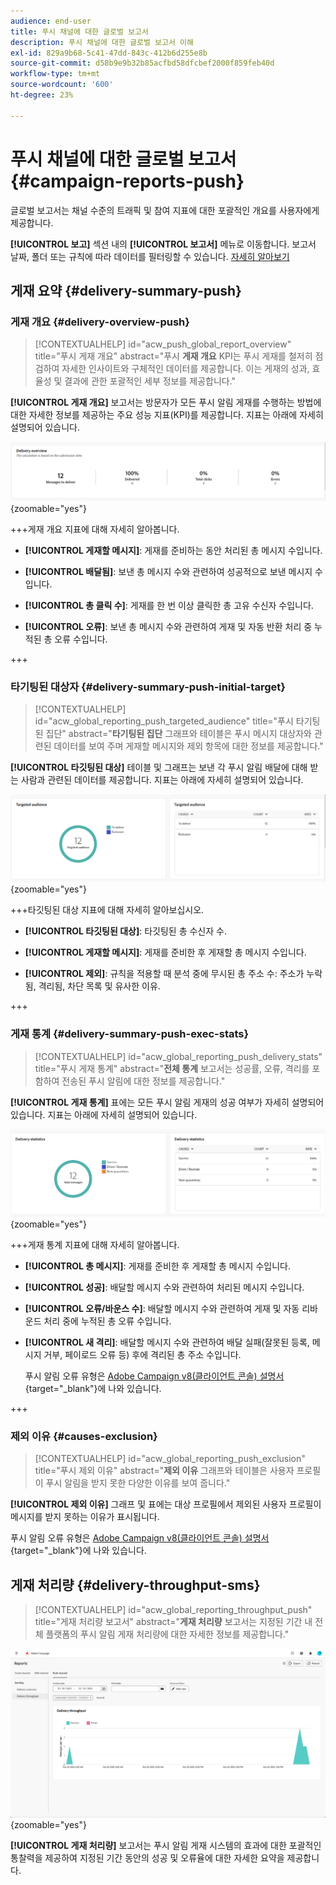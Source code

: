 ```yaml
---
audience: end-user
title: 푸시 채널에 대한 글로벌 보고서
description: 푸시 채널에 대한 글로벌 보고서 이해
exl-id: 829a9b68-5c41-47dd-843c-412b6d255e8b
source-git-commit: d58b9e9b32b85acfbd58dfcbef2000f859feb40d
workflow-type: tm+mt
source-wordcount: '600'
ht-degree: 23%

---
```


# 푸시 채널에 대한 글로벌 보고서 {#campaign-reports-push}

글로벌 보고서는 채널 수준의 트래픽 및 참여 지표에 대한 포괄적인 개요를 사용자에게 제공합니다.

**[!UICONTROL 보고]** 섹션 내의 **[!UICONTROL 보고서]** 메뉴로 이동합니다. 보고서 날짜, 폴더 또는 규칙에 따라 데이터를 필터링할 수 있습니다. [자세히 알아보기](global-reports.md)

## 게재 요약 {#delivery-summary-push}

### 게재 개요 {#delivery-overview-push}

>[!CONTEXTUALHELP]
>id="acw_push_global_report_overview"
>title="푸시 게재 개요"
>abstract="푸시 **게재 개요** KPI는 푸시 게재를 철저히 점검하여 자세한 인사이트와 구체적인 데이터를 제공합니다. 이는 게재의 성과, 효율성 및 결과에 관한 포괄적인 세부 정보를 제공합니다."

**[!UICONTROL 게재 개요]** 보고서는 방문자가 모든 푸시 알림 게재를 수행하는 방법에 대한 자세한 정보를 제공하는 주요 성능 지표(KPI)를 제공합니다. 지표는 아래에 자세히 설명되어 있습니다.

![게재 개요 지표, 푸시 알림 성능과 관련된 KPI를 보여 줍니다.](assets/global_report_push_delivery_overview.png){zoomable="yes"}

+++게재 개요 지표에 대해 자세히 알아봅니다.

* **[!UICONTROL 게재할 메시지]**: 게재를 준비하는 동안 처리된 총 메시지 수입니다.

* **[!UICONTROL 배달됨]**: 보낸 총 메시지 수와 관련하여 성공적으로 보낸 메시지 수입니다.

* **[!UICONTROL 총 클릭 수]**: 게재를 한 번 이상 클릭한 총 고유 수신자 수입니다.

* **[!UICONTROL 오류]**: 보낸 총 메시지 수와 관련하여 게재 및 자동 반환 처리 중 누적된 총 오류 수입니다.

+++

### 타기팅된 대상자 {#delivery-summary-push-initial-target}

>[!CONTEXTUALHELP]
>id="acw_global_reporting_push_targeted_audience"
>title="푸시 타기팅된 집단"
>abstract="**타기팅된 집단** 그래프와 테이블은 푸시 메시지 대상자와 관련된 데이터를 보여 주며 게재할 메시지와 제외 항목에 대한 정보를 제공합니다."

**[!UICONTROL 타깃팅된 대상]** 테이블 및 그래프는 보낸 각 푸시 알림 배달에 대해 받는 사람과 관련된 데이터를 제공합니다. 지표는 아래에 자세히 설명되어 있습니다.

![타깃팅된 대상 지표로, 푸시 알림에 대한 수신자 및 제외와 관련된 데이터를 표시합니다.](assets/global_report_push_targeted_audience.png){zoomable="yes"}

+++타깃팅된 대상 지표에 대해 자세히 알아보십시오.

* **[!UICONTROL 타깃팅된 대상]**: 타깃팅된 총 수신자 수.

* **[!UICONTROL 게재할 메시지]**: 게재를 준비한 후 게재할 총 메시지 수입니다.

* **[!UICONTROL 제외]**: 규칙을 적용할 때 분석 중에 무시된 총 주소 수: 주소가 누락됨, 격리됨, 차단 목록 및 유사한 이유.

+++

### 게재 통계 {#delivery-summary-push-exec-stats}

>[!CONTEXTUALHELP]
>id="acw_global_reporting_push_delivery_stats"
>title="푸시 게재 통계"
>abstract="**전체 통계** 보고서는 성공률, 오류, 격리를 포함하여 전송된 푸시 알림에 대한 정보를 제공합니다."

**[!UICONTROL 게재 통계]** 표에는 모든 푸시 알림 게재의 성공 여부가 자세히 설명되어 있습니다. 지표는 아래에 자세히 설명되어 있습니다.

![푸시 알림에 대한 성공률, 오류 및 격리를 보여 주는 게재 통계 지표](assets/global_report_push_delivery_statistics.png){zoomable="yes"}

+++게재 통계 지표에 대해 자세히 알아봅니다.

* **[!UICONTROL 총 메시지]**: 게재를 준비한 후 게재할 총 메시지 수입니다.

* **[!UICONTROL 성공]**: 배달할 메시지 수와 관련하여 처리된 메시지 수입니다.

* **[!UICONTROL 오류/바운스 수]**: 배달할 메시지 수와 관련하여 게재 및 자동 리바운드 처리 중에 누적된 총 오류 수입니다.

* **[!UICONTROL 새 격리]**: 배달할 메시지 수와 관련하여 배달 실패(잘못된 등록, 메시지 거부, 페이로드 오류 등) 후에 격리된 총 주소 수입니다.

  푸시 알림 오류 유형은 [Adobe Campaign v8(클라이언트 콘솔) 설명서](https://experienceleague.adobe.com/docs/campaign/campaign-v8/send/failures/delivery-failures.html?lang=ko#push-error-types){target="_blank"}에 나와 있습니다.

+++

### 제외 이유 {#causes-exclusion}

>[!CONTEXTUALHELP]
>id="acw_global_reporting_push_exclusion"
>title="푸시 제외 이유"
>abstract="**제외 이유** 그래프와 테이블은 사용자 프로필이 푸시 알림을 받지 못한 다양한 이유를 보여 줍니다."

**[!UICONTROL 제외 이유]** 그래프 및 표에는 대상 프로필에서 제외된 사용자 프로필이 메시지를 받지 못하는 이유가 표시됩니다.

푸시 알림 오류 유형은 [Adobe Campaign v8(클라이언트 콘솔) 설명서](https://experienceleague.adobe.com/docs/campaign/campaign-v8/send/failures/delivery-failures.html?lang=ko#push-error-types){target="_blank"}에 나와 있습니다.

## 게재 처리량 {#delivery-throughput-sms}

>[!CONTEXTUALHELP]
>id="acw_global_reporting_throughput_push"
>title="게재 처리량 보고서"
>abstract="**게재 처리량** 보고서는 지정된 기간 내 전체 플랫폼의 푸시 알림 게재 처리량에 대한 자세한 정보를 제공합니다."

![지정된 기간 동안의 푸시 알림에 대한 성공 및 오류율을 보여 주는 게재 처리량 지표입니다.](assets/global_report_push_delivery_throughput.png){zoomable="yes"}

**[!UICONTROL 게재 처리량]** 보고서는 푸시 알림 게재 시스템의 효과에 대한 포괄적인 통찰력을 제공하여 지정된 기간 동안의 성공 및 오류율에 대한 자세한 요약을 제공합니다.